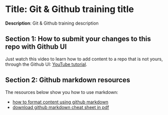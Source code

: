 # Title: Git & Github training title
**Description**: Git & Github training description

## Section 1: How to submit your changes to this repo with Github UI
Just watch this video to learn how to add content to a repo that is not yours, through the Github UI: [YouTube tutorial](https://www.youtube.com/watch?v=2X1FjFqIwIY).

## Section 2: Github markdown resources
The resources below show you how to use markdown:
- [how to format content using github markdown](https://gist.github.com/cuonggt/9b7d08a597b167299f0d)
- [download github markdown cheat sheet in pdf](https://ifycode.github.io/git-github-training/markdown-cheatsheet.pdf)

